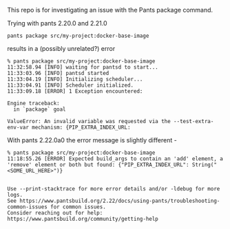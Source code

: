 This repo is for investigating an issue with the Pants package command.

Trying with pants 2.20.0 and 2.21.0

```
pants package src/my-project:docker-base-image
```

results in a (possibly unrelated?) error

```
% pants package src/my-project:docker-base-image
11:32:58.94 [INFO] waiting for pantsd to start...
11:33:03.96 [INFO] pantsd started
11:33:04.19 [INFO] Initializing scheduler...
11:33:04.91 [INFO] Scheduler initialized.
11:33:09.18 [ERROR] 1 Exception encountered:

Engine traceback:
  in `package` goal

ValueError: An invalid variable was requested via the --test-extra-env-var mechanism: {PIP_EXTRA_INDEX_URL:
```

With pants 2.22.0a0 the error message is slightly different -

```
% pants package src/my-project:docker-base-image
11:18:55.26 [ERROR] Expected build_args to contain an 'add' element, a 'remove' element or both but found: {"PIP_EXTRA_INDEX_URL": String("<SOME_URL_HERE>")}


Use --print-stacktrace for more error details and/or -ldebug for more logs. 
See https://www.pantsbuild.org/2.22/docs/using-pants/troubleshooting-common-issues for common issues.
Consider reaching out for help: https://www.pantsbuild.org/community/getting-help
```
